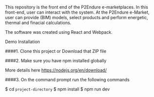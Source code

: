 This repository is the front end of the P2Endure e-marketplaces. In this front-end, user can interact with the system. At the P2Endure e-Market, user can provide (BIM) models, select products and perform energetic, thermal and finacial calculations. 

The software was created using React and Webpack.

Demo Installation

####1. Clone this project or Download that ZIP file

####2. Make sure you have npm installed globally

More details here https://nodejs.org/en/download/

####3. On the command prompt run the following commands

$ cd `project-directory`
$ npm install
$ npm run dev

